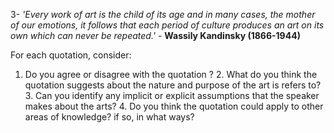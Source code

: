 3-  *'Every work of art is the child of its age and in many cases, the mother of our emotions, it follows that each period of culture produces an art on its own which can never be repeated.'*  - **Wassily Kandinsky (1866-1944)** 

For each quotation, consider: 
1. Do you agree or disagree with the quotation ? 
   2. What do you think the quotation suggests about the nature and purpose of the art is refers to? 3. Can you identify any implicit or explicit assumptions that the speaker makes about the arts? 4. Do you think the quotation could apply to other areas of knowledge? if so, in what ways?